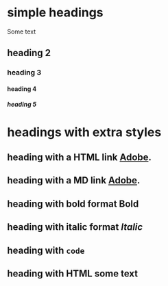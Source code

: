 # simple headings

Some text

## heading 2

### heading 3

#### heading 4

##### heading 5

# headings with extra styles

## heading with a HTML link <a href="https://adobe.com">Adobe</a>.

## heading with a MD link [Adobe](https://adobe.com).

## heading with bold format **Bold**

## heading with italic format _Italic_

## heading with `code`

## heading with HTML <span>some text</span>
